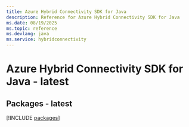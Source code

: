 ```yaml
---
title: Azure Hybrid Connectivity SDK for Java
description: Reference for Azure Hybrid Connectivity SDK for Java
ms.date: 08/19/2025
ms.topic: reference
ms.devlang: java
ms.service: hybridconnectivity
---
```

# Azure Hybrid Connectivity SDK for Java - latest
## Packages - latest
[!INCLUDE [packages](hybrid-connectivity-index.md)]